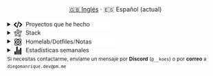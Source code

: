 <div align="center">
  <a href="./README.md">🇬🇧 Inglés</a> · <a>🇪🇸 Español (actual)</a>
</div>
<br>

<details>
  <summary><span style="display:inline-flex;align-items:center;gap:8px;line-height:1;"><picture style="display:inline-block;margin:0">
    <source media="(prefers-color-scheme: dark)" srcset="assets/programming-code-signs-svgrepo-com-white.svg">
    <source media="(prefers-color-scheme: light)" srcset="assets/programming-code-signs-svgrepo-com.svg">
    <img src="assets/programming-code-signs-svgrepo-com.svg" alt="icon" width="20" height="20" style="display:inline-block;vertical-align:middle">
  </picture><picture style="display:inline-block;margin:0">
    <source media="(prefers-color-scheme: dark)" srcset="assets/summary-projects-es-white.svg">
    <source media="(prefers-color-scheme: light)" srcset="assets/summary-projects-es.svg">
    <img src="assets/summary-projects-es.svg" alt="Proyectos que he hecho" width="200" height="20" style="display:inline-block;vertical-align:middle">
  </picture></span></summary>

  <br>
  <table>
    <tbody>
      <tr>
        <td>
          <em>
            <strong><a href="#">Template</a></strong>
          </em>
        </td>
        <td>
          Template
        </td>
      </tr>
    </tbody>
  </table>
</details>

<details>
  <summary><span style="display:inline-flex;align-items:center;gap:8px;line-height:1;"><picture style="display:inline-block;margin:0">
    <source media="(prefers-color-scheme: dark)" srcset="assets/knowledge-graph-svgrepo-com-white.svg">
    <source media="(prefers-color-scheme: light)" srcset="assets/knowledge-graph-svgrepo-com.svg">
    <img src="assets/knowledge-graph-svgrepo-com.svg" alt="icon" width="20" height="20" style="display:inline-block;vertical-align:middle">
  </picture><picture style="display:inline-block;margin:0">
    <source media="(prefers-color-scheme: dark)" srcset="assets/summary-stack-es-white.svg">
    <source media="(prefers-color-scheme: light)" srcset="assets/summary-stack-es.svg">
    <img src="assets/summary-stack-es.svg" alt="Stack" width="46" height="20" style="display:inline-block;vertical-align:middle">
  </picture></span></summary>
  <br>
  <!-- Frontend -->
  <img alt="Frontend" src="https://img.shields.io/badge/Front%20%20%20-20232a?style=for-the-badge&logo=terminal&logoColor=white">
  <img alt="Angular" src="https://img.shields.io/badge/angular-7E22CE?style=for-the-badge&logo=angular&logoColor=white">
  <img alt="React" src="https://img.shields.io/badge/react-20232a?style=for-the-badge&logo=react&logoColor=61DAFB">
  <img alt="Tailwind CSS" src="https://img.shields.io/badge/tailwindcss-06B6D4?style=for-the-badge&logo=tailwindcss&logoColor=white">
  <img alt="SCSS/SASS" src="https://img.shields.io/badge/scss-CC6699?style=for-the-badge&logo=sass&logoColor=white">
  <br>

  <!-- Backend -->
  <img alt="Backend" src="https://img.shields.io/badge/Back%20%20%20%20-20232a?style=for-the-badge&logo=terminal&logoColor=white">
  <img alt="Node.js" src="https://img.shields.io/badge/node.js-339933?style=for-the-badge&logo=nodedotjs&logoColor=white">
  <img alt="Express" src="https://img.shields.io/badge/express-000000?style=for-the-badge&logo=express&logoColor=white">
  <img alt="Spring" src="https://img.shields.io/badge/spring-6DB33F?style=for-the-badge&logo=spring&logoColor=white">
  <br>

  <!-- Databases -->
  <img alt="Databases" src="https://img.shields.io/badge/DB's%20-20232a?style=for-the-badge&logo=terminal&logoColor=white">
  <img alt="MongoDB" src="https://img.shields.io/badge/mongodb-4EA94B?style=for-the-badge&logo=mongodb&logoColor=white">
  <img alt="Supabase" src="https://img.shields.io/badge/supabase-3ECF8E?style=for-the-badge&logo=supabase&logoColor=white">
  <img alt="Valkey" src="https://img.shields.io/badge/valkey-DC382D?style=for-the-badge&logo=valkey&logoColor=white">
  <img alt="DBeaver" src="https://img.shields.io/badge/dbeaver-2F6BFF?style=for-the-badge&logo=dbeaver&logoColor=white">
  <br>

  <!-- DevOps -->
  <img alt="DevOps" src="https://img.shields.io/badge/DevOps%20%20%20-20232a?style=for-the-badge&logo=terminal&logoColor=white">
  <img alt="Docker" src="https://img.shields.io/badge/docker-2496ED?style=for-the-badge&logo=docker&logoColor=white">
  <img alt="Proxmox" src="https://img.shields.io/badge/proxmox-e57000?style=for-the-badge&logo=proxmox&logoColor=white">
  <img alt="Jenkins" src="https://img.shields.io/badge/jenkins-D24939?style=for-the-badge&logo=jenkins&logoColor=white">
  <img alt="Git" src="https://img.shields.io/badge/git-F05032?style=for-the-badge&logo=git&logoColor=white">
</details>
<details>
  <summary><span style="display:inline-flex;align-items:center;gap:8px;line-height:1;"><picture style="display:inline-block;margin:0">
    <source media="(prefers-color-scheme: dark)" srcset="assets/atom-svgrepo-com-white.svg">
    <source media="(prefers-color-scheme: light)" srcset="assets/atom-svgrepo-com.svg">
    <img src="assets/atom-svgrepo-com.svg" alt="icon" width="20" height="20" style="display:inline-block;vertical-align:middle">
  </picture><picture style="display:inline-block;margin:0">
    <source media="(prefers-color-scheme: dark)" srcset="assets/summary-homelab-es-white.svg">
    <source media="(prefers-color-scheme: light)" srcset="assets/summary-homelab-es.svg">
    <img src="assets/summary-homelab-es.svg" alt="Homelab/Dotfiles/Notas" width="210" height="20" style="display:inline-block;vertical-align:middle">
  </picture></span></summary>
  <br>
  <table>
    <tbody>
      <tr>
        <td>
          <strong><a href="https://github.com/diegokoes/proxmox">proxmox</a></strong>
        </td>
        <td>Configuraciones y documentación relacionadas con Proxmox</td>
      </tr>
      <tr>
        <td>
          <strong><a href="https://github.com/diegokoes/dotfiles">dotfiles</a></strong>
        </td>
        <td>Mis dotfiles y la configuración del entorno</td>
      </tr>
      <tr>
        <td>
          <strong><a href="https://github.com/diegokoes/obsidian_programming">obsidian_programming</a></strong>
        </td>
        <td>Notas y vault de Obsidian sobre programación/tecnología</td>
      </tr>
    </tbody>
  </table>
</details>

<details>
  <summary><span style="display:inline-flex;align-items:center;gap:8px;line-height:1;"><picture style="display:inline-block;margin:0">
    <source media="(prefers-color-scheme: dark)" srcset="assets/stats-chart-sharp-svgrepo-com-white.svg">
    <source media="(prefers-color-scheme: light)" srcset="assets/stats-chart-sharp-svgrepo-com.svg">
    <img src="assets/stats-chart-sharp-svgrepo-com.svg" alt="icon" width="20" height="20" style="display:inline-block;vertical-align:middle">
  </picture><picture style="display:inline-block;margin:0">
    <source media="(prefers-color-scheme: dark)" srcset="assets/summary-stats-es-white.svg">
    <source media="(prefers-color-scheme: light)" srcset="assets/summary-stats-es.svg">
    <img src="assets/summary-stats-es.svg" alt="Estadísticas semanales" width="148" height="20" style="display:inline-block;vertical-align:middle">
  </picture></span></summary>
  <br>
<!--START_SECTION:waka_es-->
**Soy diurno 🐤**

```text
🌞 Mañana   29 commits  ██░░░░░░░░░░░░░░░░░░░░░░░  10.1%
🌆 Día     143 commits  ████████████░░░░░░░░░░░░░  49.83%
🌃 Tarde    78 commits  ██████░░░░░░░░░░░░░░░░░░░  27.18%
🌙 Noche    37 commits  ███░░░░░░░░░░░░░░░░░░░░░░  12.89%
```

📊 **Mi actividad semanal**

```text
⌚︎ Zona Horaria: Europa/Madrid

💬 Lenguajes:
JavaScript               22 hrs 16 mins      █████████████░░░░░░░░░░░░   52.12%
Java                     6 hrs 45 mins       ████░░░░░░░░░░░░░░░░░░░░░   15.8%
Markdown                 5 hrs 27 mins       ███░░░░░░░░░░░░░░░░░░░░░░   12.77%
Other                    3 hrs 54 mins       ██░░░░░░░░░░░░░░░░░░░░░░░   9.13%
TOML                     52 mins             ░░░░░░░░░░░░░░░░░░░░░░░░░   2.05%

🔥 Editores:
VS Code                  32 hrs 21 mins      ███████████████████░░░░░░   75.69%
IntelliJ IDEA            7 hrs 20 mins       ████░░░░░░░░░░░░░░░░░░░░░   17.18%
Obsidian                 2 hrs 51 mins       █░░░░░░░░░░░░░░░░░░░░░░░░   6.7%
Neovim                   5 mins              ░░░░░░░░░░░░░░░░░░░░░░░░░   0.22%
Visual Studio            5 mins              ░░░░░░░░░░░░░░░░░░░░░░░░░   0.21%

🐱‍💻 Proyectos:
hsn-react-node           23 hrs 25 mins      █████████████░░░░░░░░░░░░   54.81%
servidor                 7 hrs 20 mins       ████░░░░░░░░░░░░░░░░░░░░░   17.18%
dotfiles                 6 hrs 16 mins       ███░░░░░░░░░░░░░░░░░░░░░░   14.7%
obsidian_programming     3 hrs 10 mins       █░░░░░░░░░░░░░░░░░░░░░░░░   7.44%
diegokoes                1 hr 25 mins        ░░░░░░░░░░░░░░░░░░░░░░░░░   3.33%

💻 Sistemas Operativos:
Linux                    42 hrs 39 mins      █████████████████████████   99.79%
Windows                  5 mins              ░░░░░░░░░░░░░░░░░░░░░░░░░   0.21%

```

**Programo principalmente en Python**

```text
Python                   5 repos             █████████░░░░░░░░░░░░░░░░   38.46%
TypeScript               2 repos             ███░░░░░░░░░░░░░░░░░░░░░░   15.38%
JavaScript               2 repos             ███░░░░░░░░░░░░░░░░░░░░░░   15.38%
SCSS                     1 repo              ██░░░░░░░░░░░░░░░░░░░░░░░   7.69%
Lua                      1 repo              ██░░░░░░░░░░░░░░░░░░░░░░░   7.69%

```

 Última actualización el 07/10/2025
<!--END_SECTION:waka_es-->
</details>
<small>Si necesitas contactarme, envíame un mensaje por <strong>Discord</strong> (<code>@__koes</code>) o por <strong>correo</strong> a <code>diegomanrique.dev@pm.me</code></small>
